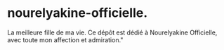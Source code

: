 # nourelyakine-officielle.
La meilleure fille de ma vie. Ce dépôt est dédié à Nourelyakine Officielle, avec toute mon affection et admiration."
